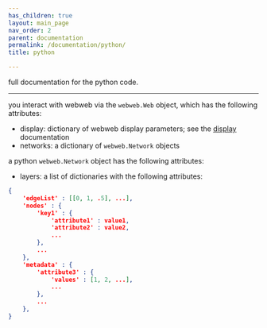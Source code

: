 ```yaml
---
has_children: true
layout: main_page
nav_order: 2
parent: documentation
permalink: /documentation/python/
title: python

---
```


full documentation for the python code.

---

you interact with webweb via the `webweb.Web` object, which has the following attributes:

- display: dictionary of webweb display parameters; see the [display](/documentation/display/) documentation
- networks: a dictionary of `webweb.Network` objects

a python `webweb.Network` object has the following attributes:

- layers: a list of dictionaries with the following attributes:

```json
{
    'edgeList' : [[0, 1, .5], ...],
    'nodes' : {
        'key1' : {
            'attribute1' : value1,
            'attribute2' : value2,
            ...
        },
        ...
    },
    'metadata' : {
        'attribute3' : {
            'values' : [1, 2, ...],
            ...
        },
        ...
    },
}
```
